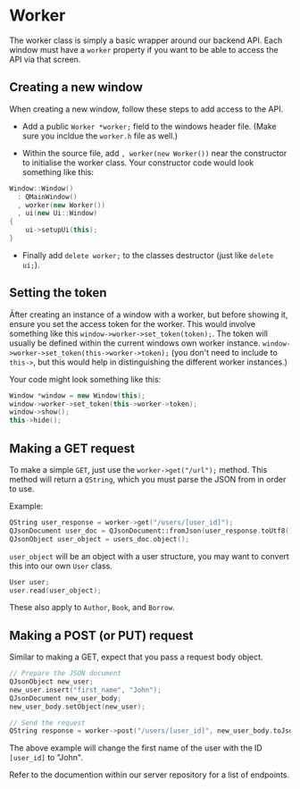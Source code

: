 # Worker

The worker class is simply a basic wrapper around our backend API. Each window must have a `worker` property if you want to be able to access the API via that screen.

## Creating a new window

When creating a new window, follow these steps to add access to the API.

- Add a public `Worker *worker;` field to the windows header file. (Make sure you incldue the `worker.h` file as well.)

- Within the source file, add `, worker(new Worker())` near the constructor to initialise the worker class. Your constructor code would look something like this:

```cpp
Window::Window()
  : QMainWindow()
  , worker(new Worker())
  , ui(new Ui::Window)
{
    ui->setupUi(this);
}
```

- Finally add `delete worker;` to the classes destructor (just like `delete ui;`).

## Setting the token

Āfter creating an instance of a window with a worker, but before showing it, ensure you set the access token for the worker. This would involve something like  this `window->worker->set_token(token);`. The token will usually be defined within the current windows own worker instance. `window->worker->set_token(this->worker->token);` (you don't need to include to `this->`, but this would help in distinguishing the different worker instances.)

Your code might look something like this:

```cpp
Window *window = new Window(this);
window->worker->set_token(this->worker->token);
window->show();
this->hide();
```

## Making a GET request

To make a simple `GET`, just use the `worker->get("/url");` method. This method will return a `QString`, which you must parse the JSON from in order to use.

Example:

```cpp
QString user_response = worker->get("/users/[user_id]");
QJsonDocument user_doc = QJsonDocument::fromJson(user_response.toUtf8());
QJsonObject user_object = users_doc.object();
```

`user_object` will be an object with a user structure, you may want to convert this into our own `User` class.

```cpp
User user;
user.read(user_object);
```

These also apply to `Author`, `Book`, and `Borrow`.

## Making a POST (or PUT) request

Similar to making a GET, expect that you pass a request body object.

```cpp
// Prepare the JSON document
QJsonObject new_user;
new_user.insert("first_name", "John");
QJsonDocument new_user_body;
new_user_body.setObject(new_user);

// Send the request
QString response = worker->post("/users/[user_id]", new_user_body.toJson());
```

The above example will change the first name of the user with the ID `[user_id]` to "John".

Refer to the documention within our server repository for a list of endpoints.
